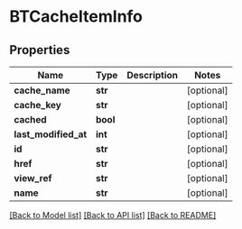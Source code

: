 # BTCacheItemInfo

## Properties
Name | Type | Description | Notes
------------ | ------------- | ------------- | -------------
**cache_name** | **str** |  | [optional] 
**cache_key** | **str** |  | [optional] 
**cached** | **bool** |  | [optional] 
**last_modified_at** | **int** |  | [optional] 
**id** | **str** |  | [optional] 
**href** | **str** |  | [optional] 
**view_ref** | **str** |  | [optional] 
**name** | **str** |  | [optional] 

[[Back to Model list]](../README.md#documentation-for-models) [[Back to API list]](../README.md#documentation-for-api-endpoints) [[Back to README]](../README.md)


